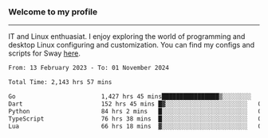 ### Welcome to my profile

---

IT and Linux enthuasiat. I enjoy exploring the world of programming and desktop Linux configuring and customization. You can find my configs and scripts for Sway [here](https://github.com/uroborosq/mess-of-linux-configurations).

<!-- <div display="block">
 	<img align="left" width="48%" alt="isocalendar" src=".github/metrics/isocalendar_metrics.svg" />
	<img align="center" width="48%" alt="contributions" src=".github/metrics/contributions_metrics.svg" />
	<img align="center" alt="languages" src=".github/metrics/languages_metrics.svg" />
</div> -->

<!-- ![](https://komarev.com/ghpvc/?username=uroborosq&color=success&style=flat-square) -->
<!-- [](https://img.shields.io/github/last-commit/uroborosq/uroborosq?label=Profile%20updated&style=flat-square) -->

<!--START_SECTION:waka-->

```txt
From: 13 February 2023 - To: 01 November 2024

Total Time: 2,143 hrs 57 mins

Go                        1,427 hrs 45 mins████████████████▒░░░░░░░░   65.90 %
Dart                      152 hrs 45 mins █▓░░░░░░░░░░░░░░░░░░░░░░░   07.05 %
Python                    84 hrs 2 mins   █░░░░░░░░░░░░░░░░░░░░░░░░   03.88 %
TypeScript                76 hrs 38 mins  █░░░░░░░░░░░░░░░░░░░░░░░░   03.54 %
Lua                       66 hrs 18 mins  ▓░░░░░░░░░░░░░░░░░░░░░░░░   03.06 %
```

<!--END_SECTION:waka-->
